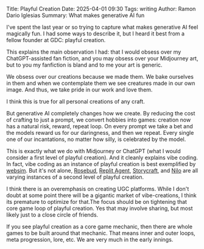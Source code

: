 Title: Playful Creation
Date: 2025-04-01 09:30
Tags: writing
Author: Ramon Dario Iglesias
Summary: What makes generative AI fun

I've spent the last year or so trying to capture what makes generative AI feel magically fun. I had some ways to describe it, but I heard it best from a fellow founder at GDC: playful creation.

This explains the main observation I had: that I would obsess over my ChatGPT-assisted fan fiction, and you may obsess over your Midjourney art, but to you my fanfiction is bland and to me your art is generic.

We obsess over our creations because we made them. We bake ourselves in them and when we contemplate them we see creatures made in our own image. And thus, we take pride in our work and love them.

I think this is true for all personal creations of any craft.

But generative AI completely changes how we create. By reducing the cost of crafting to just a prompt, we convert hobbies into games: creation now has a natural risk, reward, repeat loop. On every prompt we take a bet and the models reward us for our daringness, and then we repeat. Every single one of our incantations, no matter how silly, is celebrated by the model.

This is exactly what we do with Midjourney or ChatGPT (what I would consider a first level of playful creation). And it cleanly explains vibe coding. In fact, vibe coding as an instance of playful creation is best exemplified by [websim](https://websim.ai/). But it's not alone, [Rosebud](https://rosebud.ai/), [Replit Agent](https://docs.replit.com/replitai/agent), [Storycraft](https://www.storycraft.gg/), and [Nilo](https://www.nilo.io/) are all varying instances of a second level of playful creation.

I think there is an overemphasis on creating UGC platforms. While I don't doubt at some point there will be a gigantic market of vibe-creations, I think its premature to optimize for that.The focus should be on tightening that core game loop of playful creation. Yes that may involve sharing, but most likely just to a close circle of friends.

If you see playful creation as a core game mechanic, then there are whole games to be built around that mechanic. That means inner and outer loops, meta progression, lore, etc. We are very much in the early innings.
